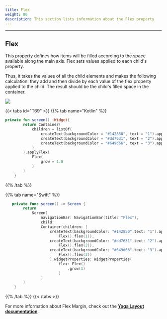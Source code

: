 ```yaml
---
title: Flex
weight: 86
description: This section lists information about the Flex property
---
```


---

## Flex

This property defines how items will be filled according to the space available along the main axis. Flex sets values ​​applied to each child's property. 

Thus, it takes the values ​​of all the child elements and makes the following calculation: they add and then divide by each value of the flex property applied to the child. The result should be the child's filled space in the container.

![](/captura-de-tela-2020-06-05-a-s-16.53.38.png)

{{< tabs id="T69" >}}
{{% tab name="Kotlin" %}}

```kotlin
private fun screen() :Widget{
        return Container(
            children = listOf(
                createText(backgroundColor = "#142850", text = "1").applyFlex(Flex(flex = 1.0)),
                createText(backgroundColor = "#dd7631", text = "2").applyFlex(Flex(flex = 2.0)),
                createText(backgroundColor = "#649d66", text = "3").applyFlex(Flex(flex = 3.0))
            )
        ).applyFlex(
            Flex(
                grow = 1.0
            )
        )
    }
```

{{% /tab %}}

{{% tab name="Swift" %}}
```swift
   private func screen() -> Screen {
        return
            Screen(
                navigationBar: NavigationBar(title: "Flex"),
                child:
                Container(children: [
                    createText(backgroundColor: "#142850",text: "1").applyFlex(
                        Flex().flex(1)),
                    createText(backgroundColor: "#dd7631",text: "2").applyFlex(
                        Flex().flex(2)),
                    createText(backgroundColor: "#649d66",text: "3").applyFlex(
                        Flex().flex(3))
                    ],widgetProperties: WidgetProperties(
                        flex: Flex()
                            .grow(1)
                        )
                )
        )
    }
```
{{% /tab %}}
{{< /tabs >}}

For more information about Flex Margin, check out the [**Yoga Layout documentation**](https://yogalayout.com/docs/flex/).
